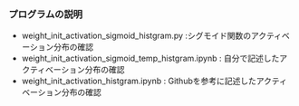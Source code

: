 ### プログラムの説明

* weight_init_activation_sigmoid_histgram.py :シグモイド関数のアクティベーション分布の確認 
* weight_init_activation_sigmoid_temp_histgram.ipynb : 自分で記述したアクティベーション分布の確認   
* weight_init_activation_histgram.ipynb : Githubを参考に記述したアクティベーション分布の確認  
